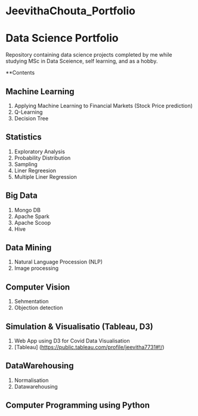 # JeevithaChouta_Portfolio
# Data Science Portfolio

Repository containing data science projects completed by me while studying MSc in Data Sceience, self learning, and as a hobby.

**Contents

## Machine Learning
  1. Applying Machine Learning to Financial Markets (Stock Price prediction)
  2. Q-Learning
  3. Decision Tree
  
## Statistics
  1. Exploratory Analysis
  2. Probability Distribution
  3. Sampling
  4. Liner Regreesion
  5. Multiple Liner Regression

## Big Data
  1. Mongo DB
  2. Apache Spark
  3. Apache Scoop
  4. Hive

## Data Mining
  1. Natural Language Procession (NLP)
  2. Image processing

## Computer Vision
  1. Sehmentation
  2. Objection detection

## Simulation & Visualisatio (Tableau, D3)
  1. Web App using D3 for Covid Data Visualisation
  2. [Tableau] (https://public.tableau.com/profile/jeevitha7731#!/)

## DataWarehousing
  1. Normalisation
  2. Datawarehousing

## Computer Programming using Python




